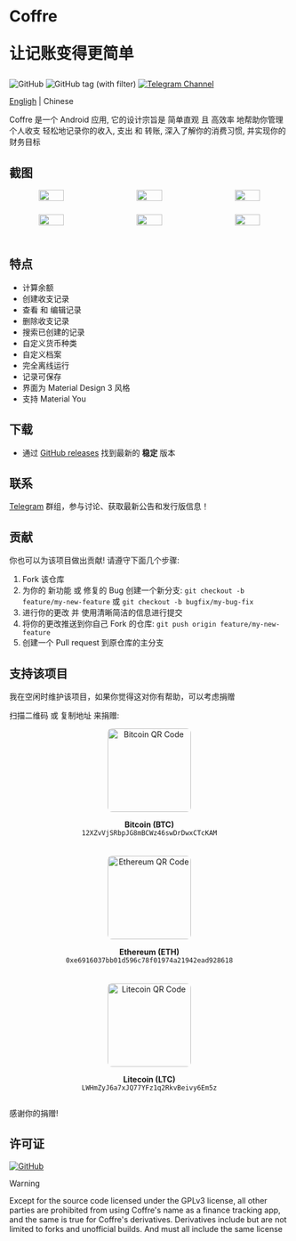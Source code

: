 <h1>
    Coffre
    <br/>
    <span>
        <p>让记账变得更简单</p>
    </span>
</h1>

![GitHub](https://img.shields.io/github/license/N3Shemmy3/Coffre)
![GitHub tag (with filter)](https://img.shields.io/github/v/tag/N3Shemmy3/Coffre?&logoColor=white&labelColor=black&color=white)
[![Telegram Channel](https://img.shields.io/badge/Telegram-Coffre-blue?style=flat&logo=telegram)](https://t.me/N3Shemmy3)

[Engligh](./readme.md) | Chinese

Coffre 是一个 Android 应用, 它的设计宗旨是 简单直观 且 高效率 地帮助你管理个人收支
轻松地记录你的收入, 支出 和 转账, 深入了解你的消费习惯, 并实现你的财务目标

## 截图

<div align="center">
  <div style="display: flex; flex-wrap: wrap; justify-content: space-between;">
    <img src="./metadata/screenshots/home.png" width="30%" style="border-radius: 8px; margin-bottom:24px;" />
    <img src="./metadata/screenshots/new.png" width="30%" style="border-radius: 8px; margin-bottom:24px;" />
    <img src="./metadata/screenshots/edit.png" width="30%" style="border-radius: 8px; margin-bottom:24px;" />
    <img src="./metadata/screenshots/search.png" width="30%" style="border-radius: 8px; margin-bottom:24px;" />
    <img src="./metadata/screenshots/more.png" width="30%" style="border-radius: 8px; margin-bottom:24px;" />
    <img src="./metadata/screenshots/currency.png" width="30%" style="border-radius: 8px; margin-bottom:24px;" />
  </div>
</div>

## 特点

- 计算余额
- 创建收支记录
- 查看 和 编辑记录
- 删除收支记录
- 搜索已创建的记录
- 自定义货币种类
- 自定义档案
- 完全离线运行
- 记录可保存
- 界面为 Material Design 3 风格
- 支持 Material You

## 下载

- 通过 [GitHub releases](https://github.com/N3Shemmy3/Coffre/releases/latest) 找到最新的 <strong>稳定</strong> 版本

## 联系

[Telegram](https://t.me/N3Shemmy3) 群组，参与讨论、获取最新公告和发行版信息！

## 贡献

你也可以为该项目做出贡献! 请遵守下面几个步骤:

1.  Fork 该仓库
2.  为你的 新功能 或 修复的 Bug 创建一个新分支: `git checkout -b feature/my-new-feature` 或 `git checkout -b bugfix/my-bug-fix`
3.  进行你的更改 并 使用清晰简洁的信息进行提交
4.  将你的更改推送到你自己 Fork 的仓库: `git push origin feature/my-new-feature`
5.  创建一个 Pull request 到原仓库的主分支

## 支持该项目

我在空闲时维护该项目，如果你觉得这对你有帮助，可以考虑捐赠

<p>扫描二维码 或 复制地址 来捐赠:</p>

<div style="display: flex; flex-wrap: wrap; justify-content: space-around; gap: 20px;">
  <div style="text-align: center;">
    <img src="./metadata/qrcodes/btc.png" width="150px" alt="Bitcoin QR Code" style="border-radius: 8px;" />
    <p><strong>Bitcoin (BTC)</strong><br><code>12XZvVjSRbpJG8mBCWz46swDrDwxCTcKAM</code></p>
  </div>
  <div style="text-align: center;">
    <img src="./metadata/qrcodes/eth.png" width="150px" alt="Ethereum QR Code" style="border-radius: 8px;" />
    <p><strong>Ethereum (ETH)</strong><br><code>0xe6916037bb01d596c78f01974a21942ead928618</code></p>
  </div>
  <div style="text-align: center;">
    <img src="./metadata/qrcodes/ltc.png" width="150px" alt="Litecoin QR Code" style="border-radius: 8px;" />
    <p><strong>Litecoin (LTC)</strong><br><code>LWHmZyJ6a7xJQ77YFz1q2RkvBeivy6Em5z</code></p>
  </div>
</div>
<p>感谢你的捐赠!</p>

## 许可证

[![GitHub](https://img.shields.io/github/license/N3Shemmy3/Coffre?style=for-the-badge)](https://github.com/N3Shmmy3/Coffre/blob/main/LICENSE)

> [!Warning]
>
> Except for the source code licensed under the GPLv3 license,
> all other parties are prohibited from using Coffre's name as a finance tracking app,
> and the same is true for Coffre's derivatives.
> Derivatives include but are not limited to forks and unofficial builds.
> And must all include the same license
